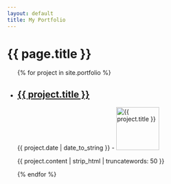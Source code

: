 ```yaml
---
layout: default
title: My Portfolio
---
```


<h1>{{ page.title }}</h1>
<ul>
  {% for project in site.portfolio %}
    <li>
      <h2><a href="{{ project.url }}">{{ project.title }}</a></h2>
      <p>{{ project.date | date_to_string }} - <img src="{{ project.image }}" alt="{{ project.title }}" style="width:100px;"></p>
      <p>{{ project.content | strip_html | truncatewords: 50 }}</p>
    </li>
  {% endfor %}
</ul>